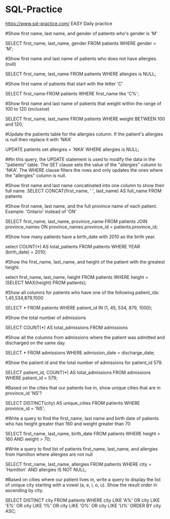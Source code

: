 # SQL-Practice
https://www.sql-practice.com/ 
EASY Daily practice

#Show first name, last name, and gender of patients who's gender is 'M'

SELECT first_name, last_name, gender
FROM patients
WHERE gender = 'M';

#Show first name and last name of patients who does not have allergies. (null)

SELECT first_name, last_name
FROM patients
WHERE allergies is NULL;

#Show first name of patients that start with the letter 'C'

SELECT first_name
FROM patients
WHERE first_name like 'C%';

#Show first name and last name of patients that weight within the range of 100 to 120 (inclusive)

SELECT first_name, last_name
FROM patients
WHERE weight BETWEEN 100 and 120;

#Update the patients table for the allergies column. If the patient's allergies is null then replace it with 'NKA'

UPDATE patients
set allergies = 'NKA'
WHERE allergies is NULL;

##In this query, the UPDATE statement is used to modify the data in the "patients" table. The SET clause sets the value of the "allergies" column to 'NKA'. The WHERE clause filters the rows and only updates the ones where the "allergies" column is null.

#Show first name and last name concatinated into one column to show their full name.
SELECT CONCAT(first_name, ' ', last_name) AS full_name
FROM patients

#Show first name, last name, and the full province name of each patient. Example: 'Ontario' instead of 'ON'

SELECT first_name, last_name, province_name
FROM patients
JOIN province_names ON province_names.province_id = patients.province_id;

#Show how many patients have a birth_date with 2010 as the birth year.

select COUNT(*) AS total_patients
FROM patients
WHERE YEAR (birth_date) = 2010;

#Show the first_name, last_name, and height of the patient with the greatest height.

select first_name, last_name, height
FROM patients
WHERE height = (SELECT MAX(height) FROM patients);

#Show all columns for patients who have one of the following patient_ids: 1,45,534,879,1000

SELECT *
FROM patients
WHERE patient_id IN (1, 45, 534, 879, 1000);

#Show the total number of admissions

SELECT COUNT(*) AS total_admissions
FROM admissions

#Show all the columns from admissions where the patient was admitted and discharged on the same day.

SELECT *
FROM admissions
WHERE admission_date = discharge_date;

#Show the patient id and the total number of admissions for patient_id 579.

SELECT patient_id, 
COUNT(*) AS total_admissions
FROM admissions
WHERE patient_id = 579;

#Based on the cities that our patients live in, show unique cities that are in province_id 'NS'?

SELECT DISTINCT(city) AS unique_cities
FROM patients
WHERE province_id = 'NS';

#Write a query to find the first_name, last name and birth date of patients who has height greater than 160 and weight greater than 70

SELECT first_name, last_name, birth_date
FROM patients
WHERE height > 160
AND weight > 70;

#Write a query to find list of patients first_name, last_name, and allergies from Hamilton where allergies are not null

SELECT first_name, last_name, allergies
FROM patients
WHERE city = 'Hamilton'
AND allergies IS NOT NULL;

#Based on cities where our patient lives in, write a query to display the list of unique city starting with a vowel (a, e, i, o, u). Show the result order in ascending by city.

SELECT DISTINCT city
FROM patients
WHERE city LIKE 'A%' OR city LIKE 'E%' OR city LIKE 'I%' OR city LIKE 'O%' OR city LIKE 'U%'
ORDER BY city ASC;
